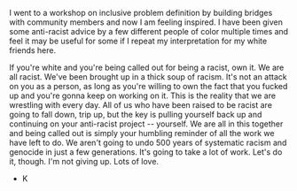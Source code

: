 I went to a workshop on inclusive problem definition by building bridges with community members and now I am feeling inspired. I have been given some anti-racist advice by a few different people of color multiple times and feel it may be useful for some if I repeat my interpretation for my white friends here.

If you're white and you're being called out for being a racist, own it. We are all racist. We've been brought up in a thick soup of racism. It's not an attack on you as a person, as long as you're willing to own the fact that you fucked up and you're gonna keep on working on it. This is the reality that we are wrestling with every day. All of us who have been raised to be racist are going to fall down, trip up, but the key is pulling yourself back up and continuing on your anti-racist project -- yourself. We are all in this together and being called out is simply your humbling reminder of all the work we have left to do. We aren't going to undo 500 years of systematic racism and genocide in just a few generations. It's going to take a lot of work. Let's do it, though. I'm not giving up. Lots of love.

- K
